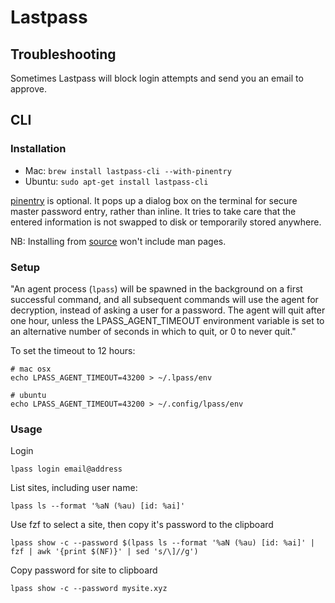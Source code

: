 # Lastpass

## Troubleshooting

Sometimes Lastpass will block login attempts and send you an email to approve.

## CLI

### Installation

- Mac: `brew install lastpass-cli --with-pinentry`
- Ubuntu: `sudo apt-get install lastpass-cli`

[pinentry](https://www.gnupg.org/related_software/pinentry/index.en.html) is optional. It pops up a dialog box on the terminal for secure master password entry, rather than inline. It tries to take care that the entered information is not swapped to disk or temporarily stored anywhere.

NB: Installing from [source](https://github.com/lastpass/lastpass-cli) won't include man pages.

### Setup

"An agent process (`lpass`) will be spawned in the background on a first successful command, and all subsequent commands will use the agent for decryption, instead of asking a user for a password. The agent will quit after one hour, unless the LPASS_AGENT_TIMEOUT environment variable is set to an alternative number of seconds in which to quit, or 0 to never quit."

To set the timeout to 12 hours:

```
# mac osx
echo LPASS_AGENT_TIMEOUT=43200 > ~/.lpass/env

# ubuntu
echo LPASS_AGENT_TIMEOUT=43200 > ~/.config/lpass/env
```

### Usage

Login

```
lpass login email@address
```

List sites, including user name:

```
lpass ls --format '%aN (%au) [id: %ai]'
```

Use fzf to select a site, then copy it's password to the clipboard

```
lpass show -c --password $(lpass ls --format '%aN (%au) [id: %ai]' | fzf | awk '{print $(NF)}' | sed 's/\]//g')
```

Copy password for site to clipboard

```
lpass show -c --password mysite.xyz
```
